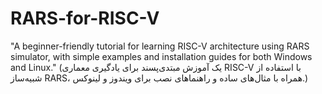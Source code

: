 # RARS-for-RISC-V
"A beginner-friendly tutorial for learning RISC-V architecture using RARS simulator, with simple examples and installation guides for both Windows and Linux." (یک آموزش مبتدی‌پسند برای یادگیری معماری RISC-V با استفاده از شبیه‌ساز RARS، همراه با مثال‌های ساده و راهنماهای نصب برای ویندوز و لینوکس.)
